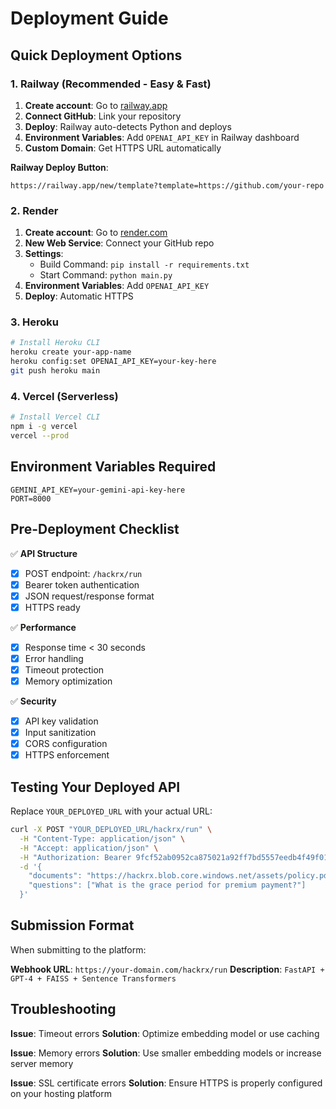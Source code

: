 # Deployment Guide

## Quick Deployment Options

### 1. Railway (Recommended - Easy & Fast)

1. **Create account**: Go to [railway.app](https://railway.app)
2. **Connect GitHub**: Link your repository
3. **Deploy**: Railway auto-detects Python and deploys
4. **Environment Variables**: Add `OPENAI_API_KEY` in Railway dashboard
5. **Custom Domain**: Get HTTPS URL automatically

**Railway Deploy Button**:
```
https://railway.app/new/template?template=https://github.com/your-repo
```

### 2. Render

1. **Create account**: Go to [render.com](https://render.com)
2. **New Web Service**: Connect your GitHub repo
3. **Settings**:
   - Build Command: `pip install -r requirements.txt`
   - Start Command: `python main.py`
4. **Environment Variables**: Add `OPENAI_API_KEY`
5. **Deploy**: Automatic HTTPS

### 3. Heroku

```bash
# Install Heroku CLI
heroku create your-app-name
heroku config:set OPENAI_API_KEY=your-key-here
git push heroku main
```

### 4. Vercel (Serverless)

```bash
# Install Vercel CLI
npm i -g vercel
vercel --prod
```

## Environment Variables Required

```env
GEMINI_API_KEY=your-gemini-api-key-here
PORT=8000
```

## Pre-Deployment Checklist

✅ **API Structure**
- [x] POST endpoint: `/hackrx/run`
- [x] Bearer token authentication
- [x] JSON request/response format
- [x] HTTPS ready

✅ **Performance**
- [x] Response time < 30 seconds
- [x] Error handling
- [x] Timeout protection
- [x] Memory optimization

✅ **Security**
- [x] API key validation
- [x] Input sanitization
- [x] CORS configuration
- [x] HTTPS enforcement

## Testing Your Deployed API

Replace `YOUR_DEPLOYED_URL` with your actual URL:

```bash
curl -X POST "YOUR_DEPLOYED_URL/hackrx/run" \
  -H "Content-Type: application/json" \
  -H "Accept: application/json" \
  -H "Authorization: Bearer 9fcf52ab0952ca875021a92ff7bd5557eedb4f49f016e0894610e1014498a402" \
  -d '{
    "documents": "https://hackrx.blob.core.windows.net/assets/policy.pdf?sv=2023-01-03&st=2025-07-04T09%3A11%3A24Z&se=2027-07-05T09%3A11%3A00Z&sr=b&sp=r&sig=N4a9OU0w0QXO6AOIBiu4bpl7AXvEZogeT%2FjUHNO7HzQ%3D",
    "questions": ["What is the grace period for premium payment?"]
  }'
```

## Submission Format

When submitting to the platform:

**Webhook URL**: `https://your-domain.com/hackrx/run`
**Description**: `FastAPI + GPT-4 + FAISS + Sentence Transformers`

## Troubleshooting

**Issue**: Timeout errors
**Solution**: Optimize embedding model or use caching

**Issue**: Memory errors
**Solution**: Use smaller embedding models or increase server memory

**Issue**: SSL certificate errors
**Solution**: Ensure HTTPS is properly configured on your hosting platform